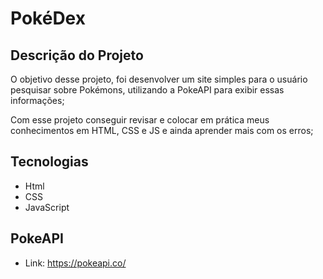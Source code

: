 # PokéDex

## Descrição do Projeto

O objetivo desse projeto, foi desenvolver um site simples para o usuário pesquisar sobre Pokémons, utilizando a PokeAPI para exibir essas informações;

Com esse projeto conseguir revisar e colocar em prática meus conhecimentos em HTML, CSS e JS e ainda aprender mais com os erros;

## Tecnologias

- Html
- CSS
- JavaScript

## PokeAPI

- Link: https://pokeapi.co/